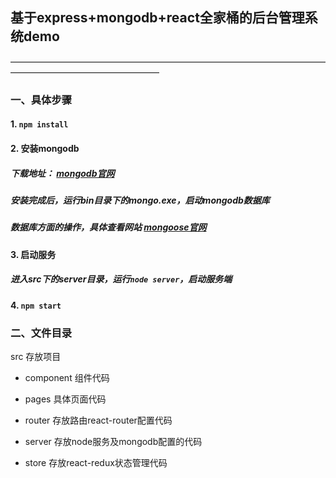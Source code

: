## 基于express+mongodb+react全家桶的后台管理系统demo
—————————————————————————————————————————————————————
### 一、具体步骤

#### 1. `npm install`

#### 2. 安装mongodb

##### 下载地址： [mongodb官网](https://www.mongodb.com/)

##### 安装完成后，运行bin目录下的mongo.exe，启动mongodb数据库

##### 数据库方面的操作，具体查看网站 [mongoose官网]( https://mongoosejs.com//)

#### 3. 启动服务

##### 进入src下的server目录，运行`node server`，启动服务端

#### 4. `npm start`

### 二、文件目录

src  存放项目

- component 组件代码
   
- pages 具体页面代码
  
- router 存放路由react-router配置代码
   
- server 存放node服务及mongodb配置的代码
   
- store  存放react-redux状态管理代码
